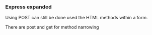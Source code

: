 ### Express expanded
Using POST can still be done used the HTML methods within a form. 

There are post and get for method narrowing 